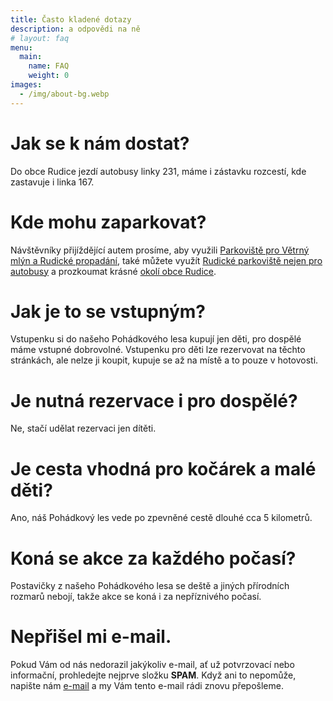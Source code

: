 ```yaml
---
title: Často kladené dotazy
description: a odpovědi na ně
# layout: faq
menu:
  main:
    name: FAQ
    weight: 0
images:
  - /img/about-bg.webp
---
```


# Jak se k nám dostat?
Do obce Rudice jezdí autobusy linky 231, máme i zástavku rozcestí, kde zastavuje i linka 167.

# Kde mohu zaparkovat?
Návštěvníky přijíždějící autem prosíme, aby využili [Parkoviště pro Větrný mlýn a Rudické propadání](https://goo.gl/maps/EPPPv2R1ow9DStVRA), také můžete využít [Rudické parkoviště nejen pro autobusy](https://goo.gl/maps/CzQHWSFEY9ATb72Y7) a prozkoumat krásné [okolí obce Rudice](https://www.rudice.cz/pro-turisty/rudice-a-okoli).

# Jak je to se vstupným?
Vstupenku si do našeho Pohádkového lesa kupují jen děti, pro dospělé máme vstupné dobrovolné. Vstupenku pro děti lze rezervovat na těchto stránkách, ale nelze ji koupit, kupuje se až na místě a to pouze v hotovosti.

# Je nutná rezervace i pro dospělé?
Ne, stačí udělat rezervaci jen dítěti.

# Je cesta vhodná pro kočárek a malé děti?
Ano, náš Pohádkový les vede po zpevněné cestě dlouhé cca 5 kilometrů.

# Koná se akce za každého počasí?
Postavičky z našeho Pohádkového lesa se deště a jiných přírodních rozmarů nebojí, takže akce se koná i za nepříznivého počasí.

# Nepřišel mi e-mail.
Pokud Vám od nás nedorazil jakýkoliv e-mail, ať už potvrzovací nebo informační, prohledejte nejprve složku **SPAM**. Když ani to nepomůže, napište nám [e-mail](mailto:pohles@rudickamladez.cz) a my Vám tento e-mail rádi znovu přepošleme.